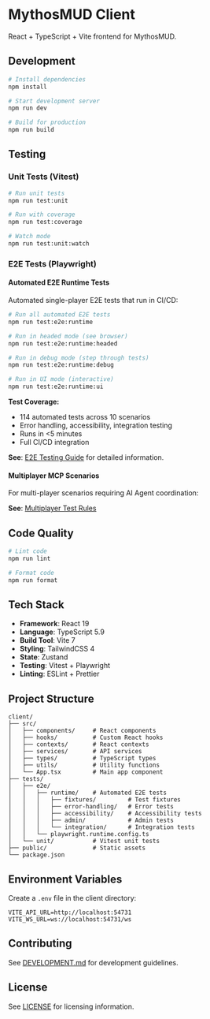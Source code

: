 # MythosMUD Client

React + TypeScript + Vite frontend for MythosMUD.

## Development

```bash
# Install dependencies
npm install

# Start development server
npm run dev

# Build for production
npm run build
```

## Testing

### Unit Tests (Vitest)

```bash
# Run unit tests
npm run test:unit

# Run with coverage
npm run test:coverage

# Watch mode
npm run test:unit:watch
```

### E2E Tests (Playwright)

#### Automated E2E Runtime Tests

Automated single-player E2E tests that run in CI/CD:

```bash
# Run all automated E2E tests
npm run test:e2e:runtime

# Run in headed mode (see browser)
npm run test:e2e:runtime:headed

# Run in debug mode (step through tests)
npm run test:e2e:runtime:debug

# Run in UI mode (interactive)
npm run test:e2e:runtime:ui
```

**Test Coverage:**

- 114 automated tests across 10 scenarios
- Error handling, accessibility, integration testing
- Runs in <5 minutes
- Full CI/CD integration

**See**: [E2E Testing Guide](../docs/E2E_TESTING_GUIDE.md) for detailed information.

#### Multiplayer MCP Scenarios

For multi-player scenarios requiring AI Agent coordination:

**See**: [Multiplayer Test Rules](../e2e-tests/MULTIPLAYER_TEST_RULES.md)

## Code Quality

```bash
# Lint code
npm run lint

# Format code
npm run format
```

## Tech Stack

- **Framework**: React 19
- **Language**: TypeScript 5.9
- **Build Tool**: Vite 7
- **Styling**: TailwindCSS 4
- **State**: Zustand
- **Testing**: Vitest + Playwright
- **Linting**: ESLint + Prettier

## Project Structure

```
client/
├── src/
│   ├── components/     # React components
│   ├── hooks/          # Custom React hooks
│   ├── contexts/       # React contexts
│   ├── services/       # API services
│   ├── types/          # TypeScript types
│   ├── utils/          # Utility functions
│   └── App.tsx         # Main app component
├── tests/
│   ├── e2e/
│   │   ├── runtime/    # Automated E2E tests
│   │   │   ├── fixtures/         # Test fixtures
│   │   │   ├── error-handling/   # Error tests
│   │   │   ├── accessibility/    # Accessibility tests
│   │   │   ├── admin/            # Admin tests
│   │   │   └── integration/      # Integration tests
│   │   └── playwright.runtime.config.ts
│   └── unit/           # Vitest unit tests
├── public/             # Static assets
└── package.json
```

## Environment Variables

Create a `.env` file in the client directory:

```env
VITE_API_URL=http://localhost:54731
VITE_WS_URL=ws://localhost:54731/ws
```

## Contributing

See [DEVELOPMENT.md](../DEVELOPMENT.md) for development guidelines.

## License

See [LICENSE](../LICENSE) for licensing information.

